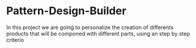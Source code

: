 # Pattern-Design-Builder
 In this project we are going to personalize the creation of differents products that will be componed with different  parts, using an step by step criterio
